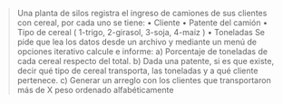 > Una planta de silos registra el ingreso de camiones de sus clientes con cereal, por cada uno se tiene:
> • Cliente
> • Patente del camión
> • Tipo de cereal ( 1-trigo, 2-girasol, 3-soja, 4-maiz )
> • Toneladas
> Se pide que lea los datos desde un archivo y mediante un menú de opciones iterativo calcule e informe:
> a) Porcentaje de toneladas de cada cereal respecto del total.
> b) Dada una patente, si es que existe, decir qué tipo de cereal transporta, las toneladas y a qué cliente
> pertenece.
> c) Generar un arreglo con los clientes que transportaron más de X peso ordenado alfabéticamente
